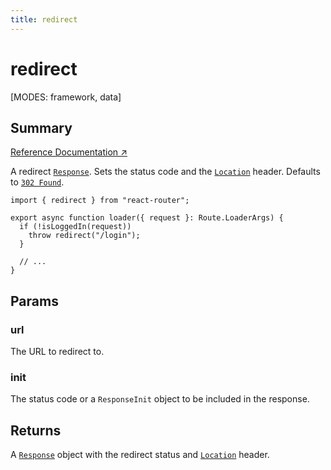 ```yaml
---
title: redirect
---
```


# redirect

<!--
⚠️ ⚠️ IMPORTANT ⚠️ ⚠️ 

Thank you for helping improve our documentation!

This file is auto-generated from the JSDoc comments in the source
code, so please edit the JSDoc comments in the file below and this
file will be re-generated once those changes are merged.

https://github.com/remix-run/react-router/blob/main/packages/react-router/lib/router/utils.ts
-->

[MODES: framework, data]

## Summary

[Reference Documentation ↗](https://api.reactrouter.com/v7/functions/react_router.redirect.html)

A redirect [`Response`](https://developer.mozilla.org/en-US/docs/Web/API/Response).
Sets the status code and the [`Location`](https://developer.mozilla.org/en-US/docs/Web/HTTP/Headers/Location)
header. Defaults to [`302 Found`](https://developer.mozilla.org/en-US/docs/Web/HTTP/Status/302).

```tsx
import { redirect } from "react-router";

export async function loader({ request }: Route.LoaderArgs) {
  if (!isLoggedIn(request))
    throw redirect("/login");
  }

  // ...
}
```

## Params

### url

The URL to redirect to.

### init

The status code or a `ResponseInit` object to be included in the response.

## Returns

A [`Response`](https://developer.mozilla.org/en-US/docs/Web/API/Response)
object with the redirect status and [`Location`](https://developer.mozilla.org/en-US/docs/Web/HTTP/Headers/Location)
header.

